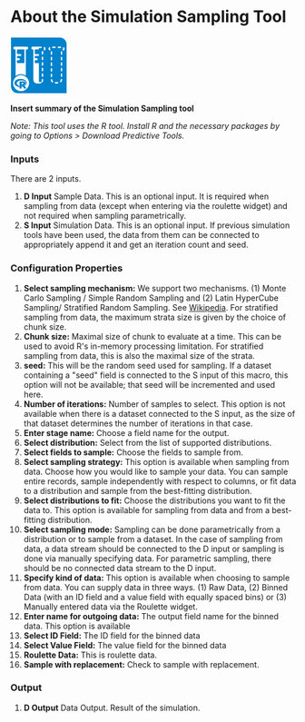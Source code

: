 # About the Simulation Sampling Tool

<img src="../SimSamplingIcon.png" width=100 height=100 />



__Insert summary of the Simulation Sampling tool__

_Note: This tool uses the R tool. Install R and the necessary packages by going to Options > Download Predictive Tools._

### Inputs

There are 2 inputs.

1. __D Input__ Sample Data. This is an optional input. It is required when sampling from data (except when entering via the roulette widget) and not required when sampling parametrically.
2. __S Input__ Simulation Data. This is an optional input. If previous simulation tools have been used, the data from them can be connected to appropriately append it and get an iteration count and seed.

### Configuration Properties

1. __Select sampling mechanism:__ We support two mechanisms. (1) Monte Carlo Sampling / Simple Random Sampling and (2) Latin HyperCube Sampling/ Stratified Random Sampling. See [Wikipedia](https://en.wikipedia.org/wiki/Latin_hypercube_sampling). For stratified sampling from data, the maximum strata size is given by the choice of chunk size.
2. __Chunk size:__ Maximal size of chunk to evaluate at a time. This can be used to avoid R's in-memory processing limitation. For stratified sampling from data, this is also the maximal size of the strata.
3. __seed:__ This will be the random seed used for sampling. If a dataset containing a "seed" field is connected to the S input of this macro, this option will not be available; that seed will be incremented and used here.
4. __Number of iterations:__ Number of samples to select. This option is not available when there is a dataset connected to the S input, as the size of that dataset determines the number of iterations in that case.
5. __Enter stage name:__ Choose a field name for the output.
6. __Select distribution:__ Select from the list of supported distributions.
7. __Select fields to sample:__ Choose the fields to sample from.
8. __Select sampling strategy:__ This option is available when sampling from data. Choose how you would like to sample your data. You can sample entire records, sample independently with respect to columns, or fit data to a distribution and sample from the best-fitting distribution.
9. __Select distributions to fit:__ Choose the distributions you want to fit the data to. This option is available for sampling from data and from a best-fitting distribution.
10. __Select sampling mode:__ Sampling can be done parametrically from a distribution or to sample from a dataset. In the case of sampling from data, a data stream should be connected to the D input or sampling is done via manually specifying data. For parametric sampling, there should be no connected data stream to the D input.
11. __Specify kind of data:__ This option is available when choosing to sample from data. You can supply data in three ways. (1) Raw Data, (2) Binned Data (with an ID field and a value field with equally spaced bins) or (3) Manually entered data via the Roulette widget.
12. __Enter name for outgoing data:__ The output field name for the binned data. This option is available 
13. __Select ID Field:__ The ID field for the binned data
14. __Select Value Field:__ The value field for the binned data
15. __Roulette Data:__ This is roulette data.
16. __Sample with replacement:__ Check to sample with replacement.

### Output

1. __D Output__ Data Output. Result of the simulation.
